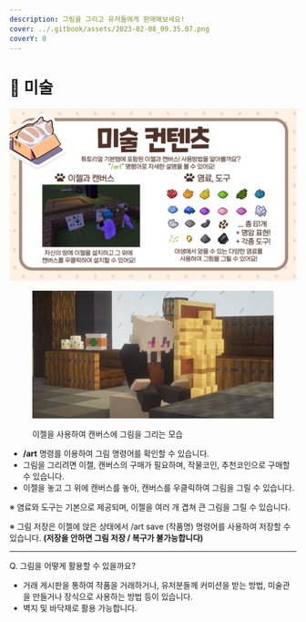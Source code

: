```yaml
---
description: 그림을 그리고 유저들에게 판매해보세요!
cover: ../.gitbook/assets/2023-02-08_09.35.07.png
coverY: 0
---
```


# 🎨 미술

![미술 튜토리얼](<../.gitbook/assets/011 (1).png>)

<figure><img src="../.gitbook/assets/2022-08-15_01.13.40.png" alt=""><figcaption><p>이젤을 사용하여 캔버스에 그림을 그리는 모습</p></figcaption></figure>

* **/art** 명령를 이용하여 그림 명령어를 확인할 수 있습니다.
* 그림을 그리려면 이젤, 캔버스의 구매가 필요하며, 작물코인, 추천코인으로 구매할 수 있습니다.
* 이젤을 놓고 그 위에 캔버스를 놓아, 캔버스를 우클릭하여 그림을 그릴 수 있습니다.

※ 염료와 도구는 기본으로 제공되며, 이젤을 여러 개 겹쳐 큰 그림을 그릴 수 있습니다.

※ 그림 저장은 이젤에 앉은 상태에서 /art save (작품명) 명령어를 사용하여 저장할 수 있습니다. **(저장을 안하면 그림 저장 / 복구가 불가능합니다)**

****

Q. 그림을 어떻게 활용할 수 있을까요?

* 거래 게시판을 통하여 작품을 거래하거나, 유저분들께 커미션을 받는 방법, 미술관을 만들거나 장식으로 사용하는 방법 등이 있습니다.
* 벽지 및 바닥재로 활용 가능합니다.
